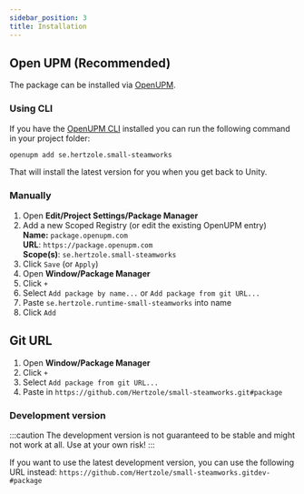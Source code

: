 ```yaml
---
sidebar_position: 3
title: Installation
---
```


## Open UPM (Recommended)

The package can be installed via [OpenUPM](https://openupm.com/packages/se.hertzole.small-steamworks/).

### Using CLI

If you have the [OpenUPM CLI](https://github.com/openupm/openupm-cli#openupm-cli) installed you can run the following command in your project folder:

```bash
openupm add se.hertzole.small-steamworks
```

That will install the latest version for you when you get back to Unity.

### Manually

1. Open **Edit/Project Settings/Package Manager**
2. Add a new Scoped Registry (or edit the existing OpenUPM entry)  
    **Name:** `package.openupm.com`  
    **URL**: `https://package.openupm.com`  
    **Scope(s)**: `se.hertzole.small-steamworks`
3. Click `Save` (or `Apply`)
4. Open **Window/Package Manager**
5. Click `+`
6. Select `Add package by name...` or `Add package from git URL...`
7. Paste `se.hertzole.runtime-small-steamworks` into name
8. Click `Add`

## Git URL

1. Open **Window/Package Manager**
2. Click `+`
3. Select `Add package from git URL...`
4. Paste in `https://github.com/Hertzole/small-steamworks.git#package`

### Development version

:::caution
The development version is not guaranteed to be stable and might not work at all. Use at your own risk!
:::

If you want to use the latest development version, you can use the following URL instead: `https://github.com/Hertzole/small-steamworks.gitdev-#package`